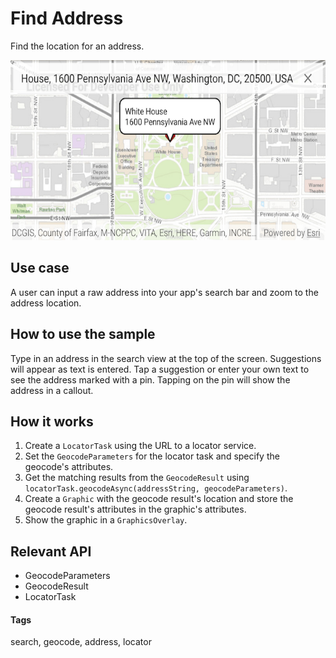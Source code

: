 # Find Address

Find the location for an address.

![Find Address App](find-address.png)

## Use case

A user can input a raw address into your app's search bar and zoom to the address location.

## How to use the sample
Type in an address in the search view at the top of the screen. Suggestions will appear as text is entered. Tap a suggestion or enter your own text to see the address marked with a pin. Tapping on the pin will show the address in a callout.

## How it works
1. Create a `LocatorTask` using the URL to a locator service.
2. Set the `GeocodeParameters` for the locator task and specify the geocode's attributes.
3. Get the matching results from the `GeocodeResult` using `locatorTask.geocodeAsync(addressString, geocodeParameters)`.
4. Create a `Graphic` with the geocode result's location and store the geocode result's attributes in the graphic's attributes.
5. Show the graphic in a `GraphicsOverlay`.

## Relevant API
* GeocodeParameters
* GeocodeResult
* LocatorTask

#### Tags
search, geocode, address, locator